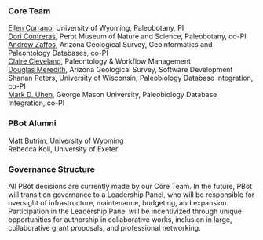 ### Core Team ###
[Ellen Currano](https://www.uwyo.edu/geolgeophys/people/faculty/ellen-currano.html), University of Wyoming, Paleobotany, PI <br>
[Dori Contreras](https://www.perotmuseum.org/researchers/), Perot Museum of Nature and Science, Paleobotany, co-PI <br>
[Andrew Zaffos](https://azgs.arizona.edu/about/staff), Arizona Geological Survey, Geoinformatics and Paleontology Databases, co-PI <br>
[Claire Cleveland](https://sites.psu.edu/clairecleveland/), Paleontology & Workflow Management <br>
[Douglas Meredith](https://azgs.arizona.edu/about/staff), Arizona Geological Survey, Software Development <br>
Shanan Peters, University of Wisconsin, Paleobiology Database Integration, co-PI <br>
[Mark D. Uhen](http://uhenlab.weebly.com/), George Mason University, Paleobiology Database Integration, co-PI

### PBot Alumni ###
Matt Butrim, University of Wyoming <br>
Rebecca Koll, University of Exeter

### Governance Structure ### 
All PBot decisions are currently made by our Core Team. In the future, PBot will transition governance to a Leadership Panel, who will be responsible for oversight of infrastructure, maintenance, budgeting, and expansion. Participation in the Leadership Panel will be incentivized through unique opportunities for authorship in collaborative works, inclusion in large, collaborative grant proposals, and professional networking.

